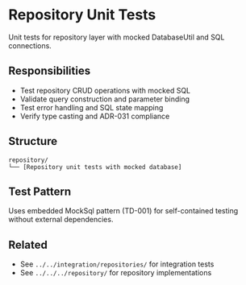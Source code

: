 # Repository Unit Tests

Unit tests for repository layer with mocked DatabaseUtil and SQL connections.

## Responsibilities

- Test repository CRUD operations with mocked SQL
- Validate query construction and parameter binding
- Test error handling and SQL state mapping
- Verify type casting and ADR-031 compliance

## Structure

```
repository/
└── [Repository unit tests with mocked database]
```

## Test Pattern

Uses embedded MockSql pattern (TD-001) for self-contained testing without external dependencies.

## Related

- See `../../integration/repositories/` for integration tests
- See `../../../repository/` for repository implementations
